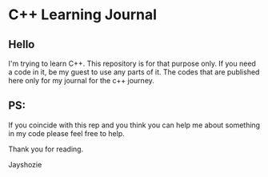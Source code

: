 # C++ Learning Journal

## Hello
I'm trying to learn C++. This repository is for that purpose only. If you need a code in it, be my guest to use any parts of it.
The codes that are published here only for my journal for the c++ journey.

## PS:
If you coincide with this rep and you think you can help me about something in my code please feel free to help.

Thank you for reading.

Jayshozie
